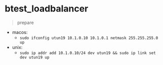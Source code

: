 # btest_loadbalancer

> prepare
- macos:
    - `sudo ifconfig utun19 10.1.0.10 10.1.0.1 netmask 255.255.255.0 up`
- unix:
    - `sudo ip addr add 10.1.0.10/24 dev utun19 && sudo ip link set dev utun19 up`
